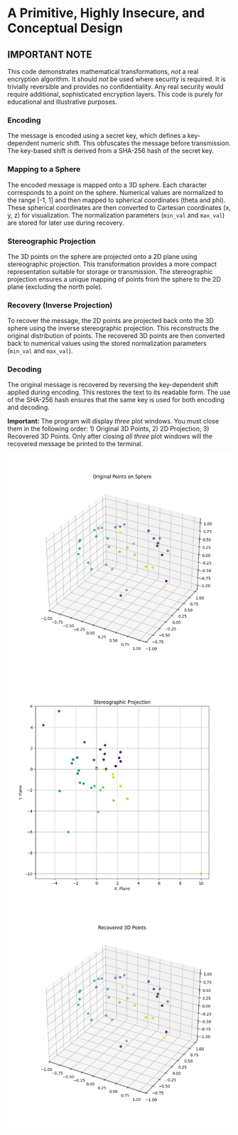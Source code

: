 # A Primitive, Highly Insecure, and Conceptual Design

## IMPORTANT NOTE

This code demonstrates mathematical transformations, *not* a real encryption algorithm.  It should *not* be used where security is required. It is trivially reversible and provides no confidentiality.  Any real security would require additional, sophisticated encryption layers.  This code is purely for educational and illustrative purposes.

### Encoding

The message is encoded using a secret key, which defines a key-dependent numeric shift. This obfuscates the message before transmission. The key-based shift is derived from a SHA-256 hash of the secret key.

### Mapping to a Sphere

The encoded message is mapped onto a 3D sphere. Each character corresponds to a point on the sphere.  Numerical values are normalized to the range [-1, 1] and then mapped to spherical coordinates (theta and phi). These spherical coordinates are then converted to Cartesian coordinates (x, y, z) for visualization. The normalization parameters (`min_val` and `max_val`) are stored for later use during recovery.

### Stereographic Projection

The 3D points on the sphere are projected onto a 2D plane using stereographic projection. This transformation provides a more compact representation suitable for storage or transmission. The stereographic projection ensures a unique mapping of points from the sphere to the 2D plane (excluding the north pole).

### Recovery (Inverse Projection)

To recover the message, the 2D points are projected back onto the 3D sphere using the inverse stereographic projection. This reconstructs the original distribution of points. The recovered 3D points are then converted back to numerical values using the stored normalization parameters (`min_val` and `max_val`).

### Decoding

The original message is recovered by reversing the key-dependent shift applied during encoding. This restores the text to its readable form. The use of the SHA-256 hash ensures that the same key is used for both encoding and decoding.

**Important:** The program will display *three* plot windows. You must close them in the following order: 1) Original 3D Points, 2) 2D Projection, 3) Recovered 3D Points. Only after closing *all three* plot windows will the recovered message be printed to the terminal.

![Crypto](crypto_1.png)
![Crypto](crypto_2.png)
![Crypto](crypto_3.png)
